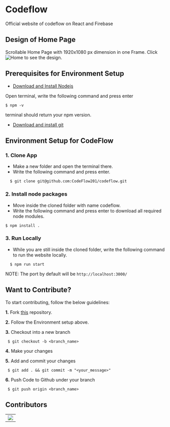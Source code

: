 # Codeflow

Official website of codeflow on React and Firebase

## Design of Home Page 
Scrollable Home Page with 1920x1080 px dimension in one Frame. Click ![Home](https://user-images.githubusercontent.com/67871592/113320047-b4bd8f80-932f-11eb-87e8-08f613976350.png) to see the design.

## Prerequisites for Environment Setup

* [Download and Install Nodejs](https://nodejs.org/en/download/)

Open terminal, write the following command and press enter
```
$ npm -v
```
terminal should return your npm version.

* [Download and install git](https://git-scm.com/downloads)


## Environment Setup for CodeFlow

  ### 1. Clone App
  
  * Make a new folder and open the terminal there.
  * Write the following command and press enter.
  
  ```
    $ git clone git@github.com:CodeFlow201/codeflow.git
  ```
    
 ### 2. Install node packages
 
  * Move inside the cloned folder with name codeflow.
  * Write the following command and press enter to download all required node modules.
 
   ```
   $ npm install .
  ```
  
### 3. Run Locally

 * While you are still inside the cloned folder, write the following command to run the website locally. 
 
 ```
   $ npm run start
 ```
  
  NOTE: The port by default will be ```http://localhost:3000/```


## Want to Contribute?

To start contributing, follow the below guidelines: 

**1.**  Fork [this](git@github.com:CodeFlow201/codeflow.git) repository.

**2.**  Follow the Environment setup above.

**3.** Checkout into a new branch 

     $ git checkout -b <branch_name>

**4.** Make your changes

**5.** Add and commit your changes

     $ git add . && git commit -m "<your_message>"
     
**6.** Push Code to Github under your branch 

     $ git push origin <branch_name>   
     

## Contributors
<table>
  <tr>
    <td>
      <a href="https://github.com/CodeFlow201/codeflow/graphs/contributors">
        <img src="https://contrib.rocks/image?repo=CodeFlow201/codeflow" />
      </a>
     </td>
  </tr>
</table>
